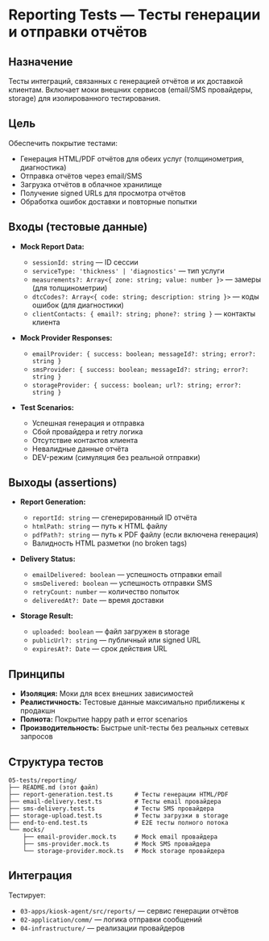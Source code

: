 # Reporting Tests — Тесты генерации и отправки отчётов

## Назначение

Тесты интеграций, связанных с генерацией отчётов и их доставкой клиентам. Включает моки внешних сервисов (email/SMS провайдеры, storage) для изолированного тестирования.

## Цель

Обеспечить покрытие тестами:
- Генерация HTML/PDF отчётов для обеих услуг (толщинометрия, диагностика)
- Отправка отчётов через email/SMS
- Загрузка отчётов в облачное хранилище
- Получение signed URLs для просмотра отчётов
- Обработка ошибок доставки и повторные попытки

## Входы (тестовые данные)

- **Mock Report Data:**
  - `sessionId: string` — ID сессии
  - `serviceType: 'thickness' | 'diagnostics'` — тип услуги
  - `measurements?: Array<{ zone: string; value: number }>` — замеры (для толщинометрии)
  - `dtcCodes?: Array<{ code: string; description: string }>` — коды ошибок (для диагностики)
  - `clientContacts: { email?: string; phone?: string }` — контакты клиента

- **Mock Provider Responses:**
  - `emailProvider: { success: boolean; messageId?: string; error?: string }`
  - `smsProvider: { success: boolean; messageId?: string; error?: string }`
  - `storageProvider: { success: boolean; url?: string; error?: string }`

- **Test Scenarios:**
  - Успешная генерация и отправка
  - Сбой провайдера и retry логика
  - Отсутствие контактов клиента
  - Невалидные данные отчёта
  - DEV-режим (симуляция без реальной отправки)

## Выходы (assertions)

- **Report Generation:**
  - `reportId: string` — сгенерированный ID отчёта
  - `htmlPath: string` — путь к HTML файлу
  - `pdfPath?: string` — путь к PDF файлу (если включена генерация)
  - Валидность HTML разметки (no broken tags)

- **Delivery Status:**
  - `emailDelivered: boolean` — успешность отправки email
  - `smsDelivered: boolean` — успешность отправки SMS
  - `retryCount: number` — количество попыток
  - `deliveredAt?: Date` — время доставки

- **Storage Result:**
  - `uploaded: boolean` — файл загружен в storage
  - `publicUrl?: string` — публичный или signed URL
  - `expiresAt?: Date` — срок действия URL

## Принципы

- **Изоляция:** Моки для всех внешних зависимостей
- **Реалистичность:** Тестовые данные максимально приближены к продакшн
- **Полнота:** Покрытие happy path и error scenarios
- **Производительность:** Быстрые unit-тесты без реальных сетевых запросов

## Структура тестов

```
05-tests/reporting/
├── README.md (этот файл)
├── report-generation.test.ts      # Тесты генерации HTML/PDF
├── email-delivery.test.ts         # Тесты email провайдера
├── sms-delivery.test.ts           # Тесты SMS провайдера
├── storage-upload.test.ts         # Тесты загрузки в storage
├── end-to-end.test.ts             # E2E тесты полного потока
└── mocks/
    ├── email-provider.mock.ts     # Mock email провайдера
    ├── sms-provider.mock.ts       # Mock SMS провайдера
    └── storage-provider.mock.ts   # Mock storage провайдера
```

## Интеграция

Тестирует:
- `03-apps/kiosk-agent/src/reports/` — сервис генерации отчётов
- `02-application/comm/` — логика отправки сообщений
- `04-infrastructure/` — реализации провайдеров
